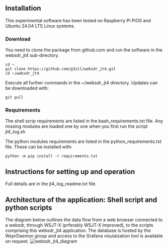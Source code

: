 ## Installation 
This experimental software has been tested on Raspberry Pi PiOS and Ubuntu 24.04 LTS Linux systems.

### Download
You need to clone the package from github.com and run the software in the websdr_jt4 sub-directory. 
```
cd ~
git clone https://github.com/g3zil/websdr_jt4.git
cd ~/websdr_jt4
```
Execute all further commands in the ~/websdr_jt4 directory.
Updates can be downloaded with:
```
git pull
```

### Requirements
The shell scrip requirements are listed in the bash_requirements.txt file.
Any missing modules are loaded one by one when you first run the script jt4_log.sh

The python modules requirements are listed in the python_requirements.txt file.
These can be installed with:
```
python -m pip install -r requirements.txt
```

## Instructions for setting up and operation
Full details are in the jt4_log_readme.txt file.

## Architecture of the application: Shell script and python scripts
The diagram below outlines the data flow from a web browser connected to a websdr, through WSJT-X (prferably WSJT-X Improved), to the scripts comprising this websdr_jt4 application. The database is hosted by the WsprDaemon group and access to the Grafana visulaization tool is available on request.
![websdr_jt4_diagram](https://github.com/user-attachments/assets/d4ee77d1-a50a-48b6-857a-412c35ec931d)
